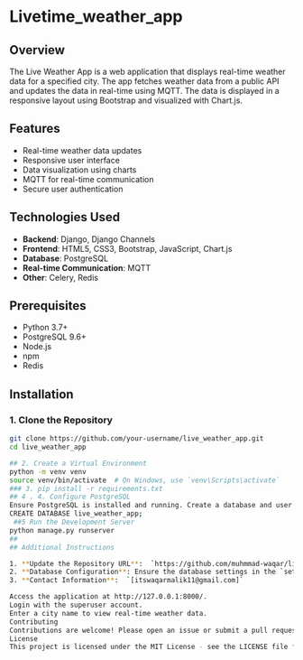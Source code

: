 ﻿# Livetime_weather_app

## Overview
The Live Weather App is a web application that displays real-time weather data for a specified city. The app fetches weather data from a public API and updates the data in real-time using MQTT. The data is displayed in a responsive layout using Bootstrap and visualized with Chart.js.

## Features
- Real-time weather data updates
- Responsive user interface
- Data visualization using charts
- MQTT for real-time communication
- Secure user authentication

## Technologies Used
- **Backend**: Django, Django Channels
- **Frontend**: HTML5, CSS3, Bootstrap, JavaScript, Chart.js
- **Database**: PostgreSQL
- **Real-time Communication**: MQTT
- **Other**: Celery, Redis

## Prerequisites
- Python 3.7+
- PostgreSQL 9.6+
- Node.js
- npm
- Redis

## Installation

### 1. Clone the Repository
```bash
git clone https://github.com/your-username/live_weather_app.git
cd live_weather_app

## 2. Create a Virtual Environment
python -m venv venv
source venv/bin/activate  # On Windows, use `venv\Scripts\activate`
### 3. pip install -r requirements.txt
## 4 . 4. Configure PostgreSQL
Ensure PostgreSQL is installed and running. Create a database and user for the app
CREATE DATABASE live_weather_app;
 ##5 Run the Development Server
python manage.py runserver
## 
## Additional Instructions

1. **Update the Repository URL**:  `https://github.com/muhmmad-waqar/live_weather_app.git` 
2. **Database Configuration**: Ensure the database settings in the `settings.py` file match your PostgreSQL setup.
3. **Contact Information**:  `[itswaqarmalik11@gmail.com]`

Access the application at http://127.0.0.1:8000/.
Login with the superuser account.
Enter a city name to view real-time weather data.
Contributing
Contributions are welcome! Please open an issue or submit a pull request.
License
This project is licensed under the MIT License - see the LICENSE file for details.



